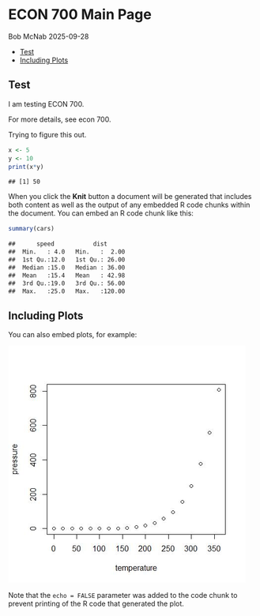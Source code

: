 ECON 700 Main Page
================
Bob McNab
2025-09-28

- [Test](#test)
- [Including Plots](#including-plots)

## Test

I am testing ECON 700.

For more details, see econ 700.

Trying to figure this out.

``` r
x <- 5
y <- 10
print(x*y)
```

    ## [1] 50

When you click the **Knit** button a document will be generated that
includes both content as well as the output of any embedded R code
chunks within the document. You can embed an R code chunk like this:

``` r
summary(cars)
```

    ##      speed           dist       
    ##  Min.   : 4.0   Min.   :  2.00  
    ##  1st Qu.:12.0   1st Qu.: 26.00  
    ##  Median :15.0   Median : 36.00  
    ##  Mean   :15.4   Mean   : 42.98  
    ##  3rd Qu.:19.0   3rd Qu.: 56.00  
    ##  Max.   :25.0   Max.   :120.00

## Including Plots

You can also embed plots, for example:

![](Index_files/figure-gfm/pressure-1.jpeg)<!-- -->

Note that the `echo = FALSE` parameter was added to the code chunk to
prevent printing of the R code that generated the plot.
